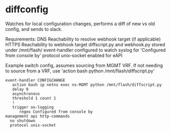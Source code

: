 # diffconfig
Watches for local configuration changes, performs a diff of new vs old config, and sends to slack.

Requirements:
  DNS Reachability to resolve webhook target (if applicable)
  HTTPS Reachability to webhook target
  diffscript.py and webhook.py stored under /mnt/flash/
  event-handler configured to watch syslog for 'Configured from console by'
  protocol unix-socket enabled for eAPI
  
Example switch config, assumes sourcing from MGMT VRF. If not needing 
to source from a VRF, use 'action bash python /mnt/flash/diffscript.py'
```
event-handler CONFIGCHANGE
   action bash ip netns exec ns-MGMT python /mnt/flash/diffscript.py
   delay 0
   asynchronous
   threshold 1 count 1
   !
   trigger on-logging
      regex Configured from console by
management api http-commands
  no shutdown
  protocol unix-socket
  ```
